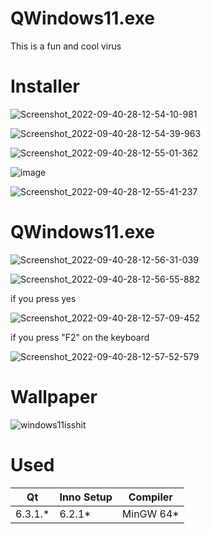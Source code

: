 # QWindows11.exe
This is a fun and cool virus
# Installer

![Screenshot_2022-09-40-28-12-54-10-981](https://user-images.githubusercontent.com/89962566/192761568-539d4985-dc0b-4abe-84dc-378420273af4.png)

![Screenshot_2022-09-40-28-12-54-39-963](https://user-images.githubusercontent.com/89962566/192761649-4686041e-08d0-44b9-b3c7-a1d4d392dd5f.png)

![Screenshot_2022-09-40-28-12-55-01-362](https://user-images.githubusercontent.com/89962566/192761711-88140f8e-2417-4838-8f9e-b158ac55aa31.png)

![image](https://user-images.githubusercontent.com/89962566/192761782-e4be8271-ed2f-440d-9b9d-6687bf109aca.png)

![Screenshot_2022-09-40-28-12-55-41-237](https://user-images.githubusercontent.com/89962566/192761825-5eda3e0e-6e63-4c09-a5bf-df01dee40a77.png)

# QWindows11.exe

![Screenshot_2022-09-40-28-12-56-31-039](https://user-images.githubusercontent.com/89962566/192761970-2f620c7e-4b9d-42a7-b1d5-b747220eee60.png)

![Screenshot_2022-09-40-28-12-56-55-882](https://user-images.githubusercontent.com/89962566/192762044-48e733aa-e4bf-42cf-b00c-34f1efa9c54a.png)

if you press yes

![Screenshot_2022-09-40-28-12-57-09-452](https://user-images.githubusercontent.com/89962566/192762083-e3bd8a0c-7d41-44f8-af65-27a8991c136b.png)

if you press "F2" on the keyboard

![Screenshot_2022-09-40-28-12-57-52-579](https://user-images.githubusercontent.com/89962566/192762202-e99af798-6373-4037-8291-a8ef53e76e7d.png)
# Wallpaper

![windows11isshit](https://user-images.githubusercontent.com/89962566/192762656-8f1e7377-b3f2-43b9-a9d2-19a9a4729376.png)

# Used
| Qt      | Inno Setup | Compiler  |
| ------- | -----------| --------- |
| 6.3.1.\* | 6.2.1\*   | MinGW 64\*|




